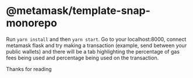 # @metamask/template-snap-monorepo

Run `yarn install` and then `yarn start`. Go to your localhost:8000, connect metamask flask and try making a transaction (example, send between your public wallets) and there will be a tab highlighting the percentage of gas fees being used and percentage being used on the transaction.

Thanks for reading

